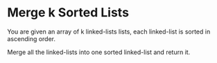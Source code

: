 # Merge k Sorted Lists

You are given an array of k linked-lists lists, each linked-list is sorted in ascending order.

Merge all the linked-lists into one sorted linked-list and return it.
